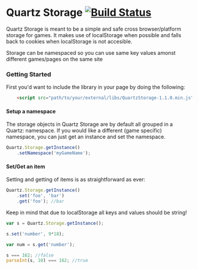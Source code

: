 Quartz Storage [![Build Status](https://travis-ci.org/gembly/quartz-storage.svg?branch=master)](https://travis-ci.org/gembly/quartz-storage)
==============

Quartz Storage is meant to be a simple and safe cross browser/platform storage for games.
It makes use of localStorage when possible and falls back to cookies when localStorage is not accesible.

Storage can be namespaced so you can use same key values amonst different games/pages on the same site

### Getting Started ###

First you'd want to include the library in your page by doing the following:

```html
    <script src="path/to/your/external/libs/QuartzStorage-1.1.0.min.js"></script>
```

#### Setup a namespace ####

The storage objects in Quartz Storage are by default all grouped in a Quartz: namespace.
If you would like a different (game specific) namespace, you can just get an instance and set the namespace.

```javascript
Quartz.Storage.getInstance()
    .setNamespace('myGameName');
```

#### Set/Get an item ####

Setting and getting of items is as straightforward as ever:

```javascript
Quartz.Storage.getInstance()
    .set('foo', 'bar')
    .get('foo'); //bar
```

Keep in mind that due to localStorage all keys and values should be string!

```javascript
var s = Quartz.Storage.getInstance();

s.set('number', 9*18);

var num = s.get('number');

s === 162; //false
parseInt(s, 10) === 162; //true
```
